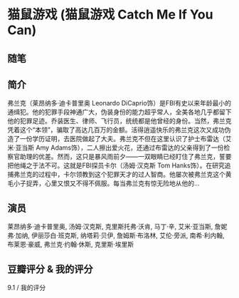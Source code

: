 # 猫鼠游戏 (猫鼠游戏 Catch Me If You Can)

## 随笔

## 简介

弗兰克（莱昂纳多·迪卡普里奥 Leonardo DiCaprio饰）是FBI有史以来年龄最小的通缉犯。他的犯罪手段神通广大，伪装身份的能力超乎常人，全美各地几乎都留下他的犯罪足迹。乔装医生、律师、飞行员，统统都是他曾经的身份。当然，弗兰克凭着这个“本领”，骗取了高达几百万的金额。活得逍遥快乐的弗兰克这次又成功伪造了一份学历证明，去医院做起了大夫。弗兰克不但在这里认识了护士布雷达（艾米·亚当斯 Amy Adams饰），二人擦出爱火花，还通过布雷达的父亲得到了一份检察官助理的优差。然而，这只是暴风雨前夕——一双眼睛已经盯住了弗兰克，誓要把他绳之于法不可。这就是FBI探员卡尔（汤姆·汉克斯 Tom Hanks饰）。在研究追捕弗兰克的过程中，卡尔领教到这个犯罪天才的过人智商。他屡次被弗兰克这个黄毛小子捉弄，心里又恨又不得不佩服。每当弗兰克有惊无险地从他的...

## 演员

莱昂纳多·迪卡普里奥, 汤姆·汉克斯, 克里斯托弗·沃肯, 马丁·辛, 艾米·亚当斯, 詹妮弗·加纳, 伊丽莎白·班克斯, 纳塔莉·贝伊, 詹姆斯·布洛林, 艾伦·旁派, 南希·利内翰, 布莱恩·豪威, 弗兰克·约翰·休斯, 克里斯·埃里斯

## 豆瓣评分 & 我的评分

9.1 / 我的评分
